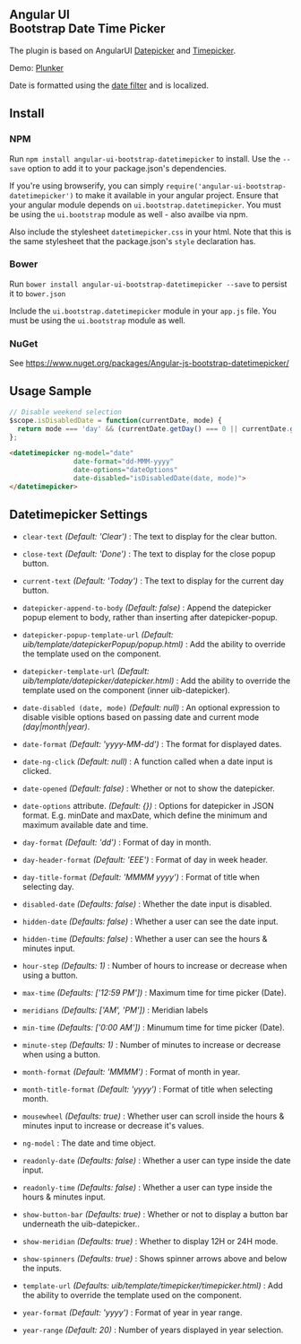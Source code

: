<h2>Angular UI<br>Bootstrap Date Time Picker</h2>

The plugin is based on AngularUI [Datepicker](https://github.com/angular-ui/bootstrap/tree/master/src/datepicker) and [Timepicker](https://github.com/angular-ui/bootstrap/tree/master/src/timepicker).

Demo: [Plunker](http://plnkr.co/edit/qRhNlfTWlt9wIexa3WbB?p=preview)

Date is formatted using the [date filter](http://docs.angularjs.org/api/ng.filter:date) and is localized.

## Install

### NPM
Run `npm install angular-ui-bootstrap-datetimepicker` to install. Use the `--save` option to add it to your package.json's dependencies.

If you're using browserify, you can simply `require('angular-ui-bootstrap-datetimepicker')` to make it available in your angular project. Ensure that your angular module depends on `ui.bootstrap.datetimepicker`. You must be using the `ui.bootstrap` module as well - also availbe via npm.

Also include the stylesheet `datetimepicker.css` in your html. Note that this is the same stylesheet that the package.json's `style` declaration has.

### Bower

Run `bower install angular-ui-bootstrap-datetimepicker --save` to persist it to `bower.json`

Include the `ui.bootstrap.datetimepicker` module in your `app.js` file. You must be using the `ui.bootstrap` module as well.

### NuGet

See https://www.nuget.org/packages/Angular-js-bootstrap-datetimepicker/

## Usage Sample
~~~javascript
// Disable weekend selection
$scope.isDisabledDate = function(currentDate, mode) {
  return mode === 'day' && (currentDate.getDay() === 0 || currentDate.getDay() === 6);
};
~~~
~~~html
<datetimepicker ng-model="date" 
                date-format="dd-MMM-yyyy" 
                date-options="dateOptions" 
                date-disabled="isDisabledDate(date, mode)">
</datetimepicker>
~~~

## Datetimepicker Settings 

 * `clear-text`
 _(Default: 'Clear')_ : 
 The text to display for the clear button.

 * `close-text`
 _(Default: 'Done')_ : 
 The text to display for the close popup button.

 * `current-text` 
 _(Default: 'Today')_ : 
 The text to display for the current day button.

 * `datepicker-append-to-body`
 	_(Default: false)_ :
 	Append the datepicker popup element to body, rather than inserting after datepicker-popup.

 * `datepicker-popup-template-url`
  _(Default: uib/template/datepickerPopup/popup.html)_ :
  Add the ability to override the template used on the component.

 * `datepicker-template-url`
  _(Default: uib/template/datepicker/datepicker.html)_ :
  Add the ability to override the template used on the component (inner uib-datepicker).

 * `date-disabled (date, mode)`
 	_(Default: null)_ :
 	An optional expression to disable visible options based on passing date and current mode _(day|month|year)_.

 * `date-format`
 	_(Default: 'yyyy-MM-dd')_ :
 	The format for displayed dates.

 * `date-ng-click`
 	_(Default: null)_ :
 	A function called when a date input is clicked.

 * `date-opened`
        _(Default: false)_ :
        Whether or not to show the datepicker.

 * `date-options` attribute.
  	_(Default: {})_ :
   Options for datepicker in JSON format. E.g. minDate and maxDate, which define the minimum and maximum available date and time.

 * `day-format`
 	_(Default: 'dd')_ :
 	Format of day in month.

 * `day-header-format`
 	_(Default: 'EEE')_ :
 	Format of day in week header.

 * `day-title-format`
 	_(Default: 'MMMM yyyy')_ :
 	Format of title when selecting day.

 * `disabled-date`
 	_(Defaults: false)_ :
 	 Whether the date input is disabled.

 * `hidden-date`
	_(Defaults: false)_ :
 	 Whether a user can see the date input.

 * `hidden-time`
 	_(Defaults: false)_ :
 	 Whether a user can see the hours & minutes input.

 * `hour-step` <i class="icon-eye-open"></i>
 	_(Defaults: 1)_ :
 	 Number of hours to increase or decrease when using a button.

 * `max-time`
        _(Defaults: ['12:59 PM'])_ :
        Maximum time for time picker (Date).

 * `meridians`
 	_(Defaults: ['AM', 'PM'])_ :
 	 Meridian labels

 * `min-time`
        _(Defaults: ['0:00 AM'])_ :
        Minumum time for time picker (Date).

 * `minute-step` <i class="icon-eye-open"></i>
 	_(Defaults: 1)_ :
 	 Number of minutes to increase or decrease when using a button.

 * `month-format`
 	_(Default: 'MMMM')_ :
 	Format of month in year.

 * `month-title-format`
 	_(Default: 'yyyy')_ :
 	Format of title when selecting month.

 * `mousewheel`
 	_(Defaults: true)_ :
 	 Whether user can scroll inside the hours & minutes input to increase or decrease it's values.

 * `ng-model` 
 	:
 	The date and time object.

 * `readonly-date`
 	_(Defaults: false)_ :
 	 Whether a user can type inside the date input.

 * `readonly-time`
 	_(Defaults: false)_ :
 	 Whether a user can type inside the hours & minutes input.

 * `show-button-bar`
 	_(Defaults: true)_ :
 	 Whether or not to display a button bar underneath the uib-datepicker..

 * `show-meridian` <i class="icon-eye-open"></i>
 	_(Defaults: true)_ :
 	Whether to display 12H or 24H mode.

 * `show-spinners`
 	_(Defaults: true)_ :
 	 Shows spinner arrows above and below the inputs.
 
 * `template-url`
  _(Defaults: uib/template/timepicker/timepicker.html)_ :
   Add the ability to override the template used on the component.

 * `year-format`
 	_(Default: 'yyyy')_ :
 	Format of year in year range.

 * `year-range`
 	_(Default: 20)_ :
 	Number of years displayed in year selection.
